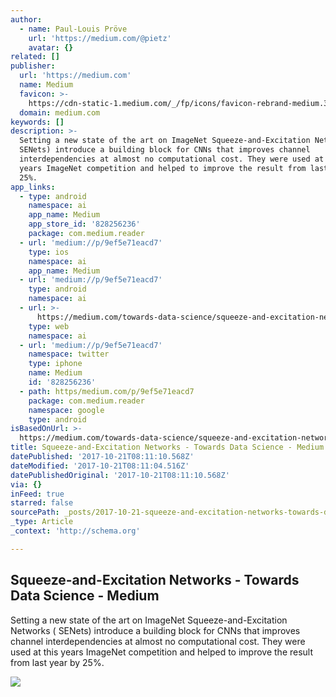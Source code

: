 ```yaml
---
author:
  - name: Paul-Louis Pröve
    url: 'https://medium.com/@pietz'
    avatar: {}
related: []
publisher:
  url: 'https://medium.com'
  name: Medium
  favicon: >-
    https://cdn-static-1.medium.com/_/fp/icons/favicon-rebrand-medium.3Y6xpZ-0FSdWDnPM3hSBIA.ico
  domain: medium.com
keywords: []
description: >-
  Setting a new state of the art on ImageNet Squeeze-and-Excitation Networks (
  SENets) introduce a building block for CNNs that improves channel
  interdependencies at almost no computational cost. They were used at this
  years ImageNet competition and helped to improve the result from last year by
  25%.
app_links:
  - type: android
    namespace: ai
    app_name: Medium
    app_store_id: '828256236'
    package: com.medium.reader
  - url: 'medium://p/9ef5e71eacd7'
    type: ios
    namespace: ai
    app_name: Medium
  - url: 'medium://p/9ef5e71eacd7'
    type: android
    namespace: ai
  - url: >-
      https://medium.com/towards-data-science/squeeze-and-excitation-networks-9ef5e71eacd7
    type: web
    namespace: ai
  - url: 'medium://p/9ef5e71eacd7'
    namespace: twitter
    type: iphone
    name: Medium
    id: '828256236'
  - path: https/medium.com/p/9ef5e71eacd7
    package: com.medium.reader
    namespace: google
    type: android
isBasedOnUrl: >-
  https://medium.com/towards-data-science/squeeze-and-excitation-networks-9ef5e71eacd7
title: Squeeze-and-Excitation Networks - Towards Data Science - Medium
datePublished: '2017-10-21T08:11:10.568Z'
dateModified: '2017-10-21T08:11:04.516Z'
datePublishedOriginal: '2017-10-21T08:11:10.568Z'
via: {}
inFeed: true
starred: false
sourcePath: _posts/2017-10-21-squeeze-and-excitation-networks-towards-data-science-med.md
_type: Article
_context: 'http://schema.org'

---
```

<article style=""><h1>Squeeze-and-Excitation Networks - Towards Data Science - Medium</h1><p>Setting a new state of the art on ImageNet Squeeze-and-Excitation Networks ( SENets) introduce a building block for CNNs that improves channel interdependencies at almost no computational cost. They were used at this years ImageNet competition and helped to improve the result from last year by 25%.</p><img src="https://cdn-images-1.medium.com/max/1200/1*bmObF5Tibc58iE9iOu327w.png" /></article>